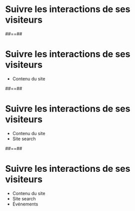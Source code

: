 <!-- .slide: class="two-column-layout"-->

# Suivre les interactions de ses visiteurs

##==##

# Suivre les interactions de ses visiteurs

- Contenu du site

##==##

# Suivre les interactions de ses visiteurs

- Contenu du site
- Site search

##==##

# Suivre les interactions de ses visiteurs

- Contenu du site
- Site search
- Événements
